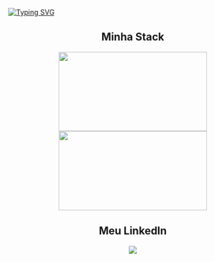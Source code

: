 [![Typing SVG](https://readme-typing-svg.demolab.com?font=Inter&weight=500&size=60&duration=3250&color=FFFFFF&background=255277&center=true&vCenter=true&width=1500&height=200&lines=Seja+muito+bem+vindo+ao+meu+perfil.+%F0%9F%99%83;Meu+nome+%C3%A9+V%C3%ADtor+Arimat%C3%A9a;Sou+um+desenvolvedor+de+software;Completamente+Apaixonado+por+Tecnologia)](https://git.io/typing-svg)

<div align="center">
  <h2>Minha Stack</h2>
  <img height="160rem" width="300rem" src="https://github-readme-stats.vercel.app/api/top-langs/?username=VitorArimatea&layout=compact&langs_count=6&theme=react"/>
  <img height="160rem" width="300rem" src="https://skillicons.dev/icons?i=html,css,js,ts,angular,react,nextjs,tailwind,java,mysql,postgresql,mongo&perline=4" />
</div>

<div align="center">
  <h2>Meu LinkedIn</h2>
  <a href="https://www.linkedin.com/in/vitorarimatea/" target="_blank">
    <img src="https://img.shields.io/badge/LinkedIn-0077B5?style=for-the-badge&logo=linkedin&logoColor=white">
  </a> 
</div>

